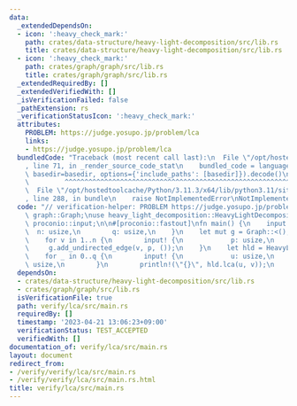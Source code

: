 ```yaml
---
data:
  _extendedDependsOn:
  - icon: ':heavy_check_mark:'
    path: crates/data-structure/heavy-light-decomposition/src/lib.rs
    title: crates/data-structure/heavy-light-decomposition/src/lib.rs
  - icon: ':heavy_check_mark:'
    path: crates/graph/graph/src/lib.rs
    title: crates/graph/graph/src/lib.rs
  _extendedRequiredBy: []
  _extendedVerifiedWith: []
  _isVerificationFailed: false
  _pathExtension: rs
  _verificationStatusIcon: ':heavy_check_mark:'
  attributes:
    PROBLEM: https://judge.yosupo.jp/problem/lca
    links:
    - https://judge.yosupo.jp/problem/lca
  bundledCode: "Traceback (most recent call last):\n  File \"/opt/hostedtoolcache/Python/3.11.3/x64/lib/python3.11/site-packages/onlinejudge_verify/documentation/build.py\"\
    , line 71, in _render_source_code_stat\n    bundled_code = language.bundle(stat.path,\
    \ basedir=basedir, options={'include_paths': [basedir]}).decode()\n          \
    \         ^^^^^^^^^^^^^^^^^^^^^^^^^^^^^^^^^^^^^^^^^^^^^^^^^^^^^^^^^^^^^^^^^^^^^^^^^^^^^^^^^\n\
    \  File \"/opt/hostedtoolcache/Python/3.11.3/x64/lib/python3.11/site-packages/onlinejudge_verify/languages/rust.py\"\
    , line 288, in bundle\n    raise NotImplementedError\nNotImplementedError\n"
  code: "// verification-helper: PROBLEM https://judge.yosupo.jp/problem/lca\n\nuse\
    \ graph::Graph;\nuse heavy_light_decomposition::HeavyLightDecomposition;\nuse\
    \ proconio::input;\n\n#[proconio::fastout]\nfn main() {\n    input! {\n      \
    \  n: usize,\n        q: usize,\n    }\n    let mut g = Graph::<(), ()>::new(n);\n\
    \    for v in 1..n {\n        input! {\n            p: usize,\n        }\n   \
    \     g.add_undirected_edge(v, p, ());\n    }\n    let hld = HeavyLightDecomposition::new(&g);\n\
    \    for _ in 0..q {\n        input! {\n            u: usize,\n            v:\
    \ usize,\n        }\n        println!(\"{}\", hld.lca(u, v));\n    }\n}\n"
  dependsOn:
  - crates/data-structure/heavy-light-decomposition/src/lib.rs
  - crates/graph/graph/src/lib.rs
  isVerificationFile: true
  path: verify/lca/src/main.rs
  requiredBy: []
  timestamp: '2023-04-21 13:06:23+09:00'
  verificationStatus: TEST_ACCEPTED
  verifiedWith: []
documentation_of: verify/lca/src/main.rs
layout: document
redirect_from:
- /verify/verify/lca/src/main.rs
- /verify/verify/lca/src/main.rs.html
title: verify/lca/src/main.rs
---
```

